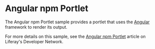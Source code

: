 # Angular npm Portlet

The Angular npm Portlet sample provides a portlet that uses the
[Angular](https://angular.io/) framework to render its output.

For more details on this sample, see the
[Angular npm Portlet](https://portal.liferay.dev/docs/7-2/reference/-/knowledge_base/r/angular-npm-portlet)
article on Liferay's Developer Network.